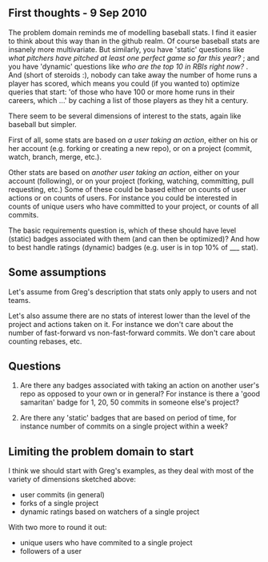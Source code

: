 ## First thoughts - 9 Sep 2010

The problem domain reminds me of modelling baseball stats.  I find it easier to think about this way than in the github realm.  Of course baseball stats are insanely more multivariate.  But similarly, you have 'static' questions like _what pitchers have pitched at least one perfect game so far this year?_ ; and you have 'dynamic' questions like _who are the top 10 in RBIs right now?_ .  And (short of steroids :), nobody can take away the number of home runs a player has scored, which means you could (if you wanted to) optimize queries that start: 'of those who have 100 or more home runs in their careers, which ...'  by caching a list of those players as they hit a century.

There seem to be several dimensions of interest to the stats, again like baseball but simpler.

First of all, some stats are based on _a user taking an action_, either on his or her account (e.g. forking or creating a new repo), or on a project (commit, watch, branch, merge, etc.).  

Other stats are based on _another user taking an action_, either on your account (following), or on your project (forking, watching, committing, pull requesting, etc.)  Some of these could be based either on counts of user actions or on counts of users.  For instance you could be interested in counts of unique users who have committed to your project, or counts of all commits.

The basic requirements question is, which of these should have level (static) badges associated with them (and can then be optimized)?  And how to best handle ratings (dynamic) badges (e.g. user is in top 10% of ___ stat). 


## Some assumptions

Let's assume from Greg's description that stats only apply to users and not teams.

Let's also assume there are no stats of interest lower than the level of the project and actions taken on it. For instance we don't care about the number of fast-forward vs non-fast-forward commits.  We don't care about counting rebases, etc.


## Questions

1. Are there any badges associated with taking an action on another user's repo as opposed to your own or in general?  For instance is there a 'good samaritan' badge for 1, 20, 50 commits in someone else's project? 

2. Are there any 'static' badges that are based on period of time, for instance number of commits on a single project within a week?  


## Limiting the problem domain to start

I think we should start with Greg's examples, as they deal with most of the variety of dimensions sketched above:

- user commits (in general)
- forks of a single project 
- dynamic ratings based on watchers of a single project

With two more to round it out:

- unique users who have commited to a single project
- followers of a user

